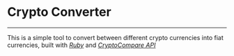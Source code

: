 # Crypto Converter
---

This is a simple tool to convert between different crypto currencies into fiat currencies, built with *[Ruby](https://www.ruby-lang.org/en/)* and *[CryptoCompare API](https://min-api.cryptocompare.com/documentation/)*